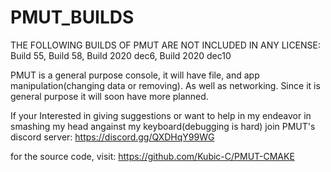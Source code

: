 # PMUT_BUILDS
THE FOLLOWING BUILDS OF PMUT ARE NOT INCLUDED IN ANY LICENSE: Build 55, Build 58, Build 2020 dec6, Build 2020 dec10

PMUT is a general purpose console, it will have file, and app manipulation(changing data or removing). As well as networking.
Since it is general purpose it will soon have more planned.

If your Interested in giving suggestions or want to help in my endeavor in smashing my head angainst my keyboard(debugging is hard) join PMUT's discord server: https://discord.gg/QXDHqY99WG

for the source code, visit: https://github.com/Kubic-C/PMUT-CMAKE
